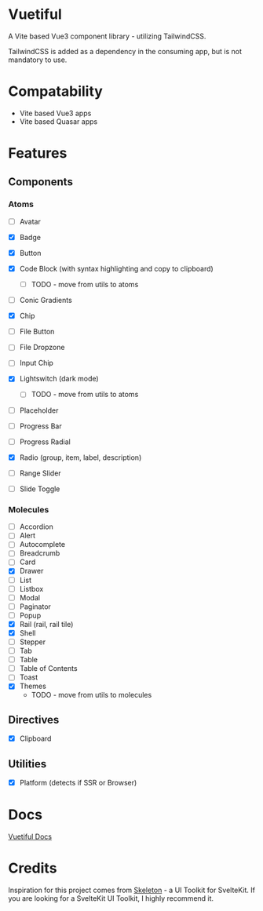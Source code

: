 # Vuetiful

A Vite based Vue3 component library - utilizing TailwindCSS.

TailwindCSS is added as a dependency in the consuming app, but is not mandatory to use.

# Compatability

- Vite based Vue3 apps
- Vite based Quasar apps

# Features

## Components

### Atoms 

- [ ] Avatar
- [x] Badge
- [x] Button
- [x] Code Block (with syntax highlighting and copy to clipboard)
  - [ ] TODO - move from utils to atoms
- [ ] Conic Gradients
- [x] Chip
- [ ] File Button
- [ ] File Dropzone
- [ ] Input Chip
- [x] Lightswitch (dark mode)
  - [ ] TODO - move from utils to atoms
- [ ] Placeholder
- [ ] Progress Bar
- [ ] Progress Radial
- [x] Radio (group, item, label, description)
- [ ] Range Slider
- [ ] Slide Toggle


### Molecules

- [ ] Accordion
- [ ] Alert
- [ ] Autocomplete
- [ ] Breadcrumb
- [ ] Card
- [x] Drawer
- [ ] List
- [ ] Listbox
- [ ] Modal
- [ ] Paginator
- [ ] Popup
- [x] Rail (rail, rail tile)
- [x] Shell
- [ ] Stepper
- [ ] Tab
- [ ] Table
- [ ] Table of Contents
- [ ] Toast
- [x] Themes
  - TODO - move from utils to molecules

## Directives

- [x] Clipboard

## Utilities

- [x] Platform (detects if SSR or Browser)

# Docs

[Vuetiful Docs](https://vuetiful.dev)

# Credits

Inspiration for this project comes from [Skeleton](https://skeleton.dev) - a UI Toolkit for SvelteKit. If you are looking for a SvelteKit UI Toolkit, I highly recommend it.
